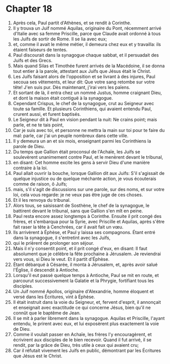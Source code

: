 # Chapter 18

1. Après cela, Paul partit d'Athènes, et se rendit à Corinthe.
2. Il y trouva un Juif nommé Aquilas, originaire du Pont, récemment arrivé d'Italie avec sa femme Priscille, parce que Claude avait ordonné à tous les Juifs de sortir de Rome. Il se lia avec eux;
3. et, comme il avait le même métier, il demeura chez eux et y travailla: ils étaient faiseurs de tentes.
4. Paul discourait dans la synagogue chaque sabbat, et il persuadait des Juifs et des Grecs.
5. Mais quand Silas et Timothée furent arrivés de la Macédoine, il se donna tout entier à la parole, attestant aux Juifs que Jésus était le Christ.
6. Les Juifs faisant alors de l'opposition et se livrant à des injures, Paul secoua ses vêtements, et leur dit: Que votre sang retombe sur votre tête! J'en suis pur. Dès maintenant, j'irai vers les païens.
7. Et sortant de là, il entra chez un nommé Justus, homme craignant Dieu, et dont la maison était contiguë à la synagogue.
8. Cependant Crispus, le chef de la synagogue, crut au Seigneur avec toute sa famille. Et plusieurs Corinthiens, qui avaient entendu Paul, crurent aussi, et furent baptisés.
9. Le Seigneur dit à Paul en vision pendant la nuit: Ne crains point; mais parle, et ne te tais point,
10. Car je suis avec toi, et personne ne mettra la main sur toi pour te faire du mal: parle, car j'ai un peuple nombreux dans cette ville.
11. Il y demeura un an et six mois, enseignant parmi les Corinthiens la parole de Dieu.
12. Du temps que Gallion était proconsul de l'Achaïe, les Juifs se soulevèrent unanimement contre Paul, et le menèrent devant le tribunal,
13. en disant: Cet homme excite les gens à servir Dieu d'une manière contraire à la loi.
14. Paul allait ouvrir la bouche, lorsque Gallion dit aux Juifs: S'il s'agissait de quelque injustice ou de quelque méchante action, je vous écouterais comme de raison, ô Juifs;
15. mais, s'il s'agit de discussions sur une parole, sur des noms, et sur votre loi, cela vous regarde: je ne veux pas être juge de ces choses.
16. Et il les renvoya du tribunal.
17. Alors tous, se saisissant de Sosthène, le chef de la synagogue, le battirent devant le tribunal, sans que Gallion s'en mît en peine.
18. Paul resta encore assez longtemps à Corinthe. Ensuite il prit congé des frères, et s'embarqua pour la Syrie, avec Priscille et Aquilas, après s'être fait raser la tête à Cenchrées, car il avait fait un vœu.
19. Ils arrivèrent à Éphèse, et Paul y laissa ses compagnons. Étant entré dans la synagogue, il s'entretint avec les Juifs,
20. qui le prièrent de prolonger son séjour.
21. Mais il n'y consentit point, et il prit congé d'eux, en disant: Il faut absolument que je célèbre la fête prochaine à Jérusalem. Je reviendrai vers vous, si Dieu le veut. Et il partit d'Éphèse.
22. Étant débarqué à Césarée, il monta à Jérusalem, et, après avoir salué l'Église, il descendit à Antioche.
23. Lorsqu'il eut passé quelque temps à Antioche, Paul se mit en route, et parcourut successivement la Galatie et la Phrygie, fortifiant tous les disciples.
24. Un Juif nommé Apollos, originaire d'Alexandrie, homme éloquent et versé dans les Écritures, vint à Éphèse.
25. Il était instruit dans la voie du Seigneur, et, fervent d'esprit, il annonçait et enseignait avec exactitude ce qui concerne Jésus, bien qu'il ne connût que le baptême de Jean.
26. Il se mit à parler librement dans la synagogue. Aquilas et Priscille, l'ayant entendu, le prirent avec eux, et lui exposèrent plus exactement la voie de Dieu.
27. Comme il voulait passer en Achaïe, les frères l'y encouragèrent, et écrivirent aux disciples de le bien recevoir. Quand il fut arrivé, il se rendit, par la grâce de Dieu, très utile à ceux qui avaient cru;
28. Car il réfutait vivement les Juifs en public, démontrant par les Écritures que Jésus est le Christ.

